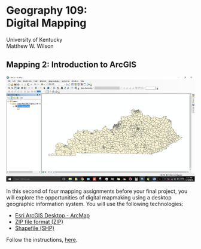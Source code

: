 # Geography 109: <br>Digital Mapping

University of Kentucky
<br>Matthew W. Wilson

## Mapping 2: Introduction to ArcGIS

![ArcMap](assets/images/10_1.jpg)

In this second of four mapping assignments before your final project, you will explore the opportunities of digital mapmaking using a desktop geographic information system. You will use the following technologies:

* [Esri ArcGIS Desktop - ArcMap](https://desktop.arcgis.com/en/arcmap/)
* [ZIP file format (ZIP)](https://en.wikipedia.org/wiki/Zip_(file_format))
* [Shapefile (SHP)](https://en.wikipedia.org/wiki/Shapefile)

Follow the instructions, [here](mapping-2-instructions.md).